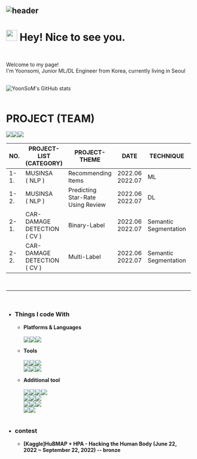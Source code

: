 ![header](https://capsule-render.vercel.app/api?type=transparent&color=auto&height=300&section=header&text=It's%20my%20git📌&fontColor=0000FF&fontSize=50&fontAlign=83)
---
<h1><img src="https://emojis.slackmojis.com/emojis/images/1531849430/4246/blob-sunglasses.gif?1531849430" width="30"/> Hey! Nice to see you.</h1><br>


<p>Welcome to my page! </br> I'm Yoonsomi, Junior ML/DL Engineer from Korea, currently living in Seoul<br><br>


![YoonSoM's GitHub stats](https://github-readme-stats.vercel.app/api?username=YoonSoM&show_icons=true&theme=tokyonight)
<br><br>
# PROJECT (TEAM)
<img src="https://img.shields.io/badge/Python-3776AB?style=for-the-badge&logo=Python&logoColor=white"><img src="https://img.shields.io/badge/Google Colab-F9AB00?style=for-the-badge&logo=Google Colab&logoColor=white"><img src="https://img.shields.io/badge/Visual Studio Code-007ACC?style=for-the-badge&logo=Visual Studio Code&logoColor=white">

|  NO. | PROJECT-LIST (CATEGORY) | PROJECT-THEME | DATE | TECHNIQUE | LINK |
|------|------------------------|---------------|------|-----------|------|
| 1-1. | MUSINSA<br>( NLP ) | Recommending Items | 2022.06<br>2022.07 | ML | [DATA LIST](https://) |
| 1-2. | MUSINSA<br>( NLP ) | Predicting Star-Rate Using Review | 2022.06<br>2022.07 | DL | [DATA LIST](https://) |
| 2-1. | CAR-DAMAGE DETECTION<br>( CV ) | Binary-Label | 2022.06<br>2022.07 | Semantic<br>Segmentation | [DATA LIST](https://) |
| 2-2. | CAR-DAMAGE DETECTION<br>( CV ) | Multi-Label | 2022.06<br>2022.07 | Semantic<br>Segmentation | [DATA LIST](https://) |

 <br><hr><br>
* ### Things I code With

  * **Platforms & Languages** <br><br> <img src="https://img.shields.io/badge/Python-3776AB?style=for-the-badge&logo=Python&logoColor=white"><img src="https://img.shields.io/badge/Pytorch-EE4C2C?style=for-the-badge&logo=Pytorch&logoColor=white"><img src="https://img.shields.io/badge/TensorFlow-FF6F00?style=for-the-badge&logo=TensorFlow&logoColor=white">
  
  * **Tools** <br><br><img src="https://img.shields.io/badge/Google Colab-F9AB00?style=for-the-badge&logo=Google Colab&logoColor=white"><img src="https://img.shields.io/badge/Visual Studio Code-007ACC?style=for-the-badge&logo=Visual Studio Code&logoColor=white"><img src="https://img.shields.io/badge/Jupyter-F37626?style=for-the-badge&logo=Jupyter&logoColor=white"><br><img src="https://img.shields.io/badge/RStudio-75AADB?style=for-the-badge&logo=RStudio&logoColor=white"><img src="https://img.shields.io/badge/Windows-0078D6?style=for-the-badge&logo=Windows&logoColor=white"><img src="https://img.shields.io/badge/GitHub-181717?style=for-the-badge&logo=GitHub&logoColor=purple">
  
  * **Additional tool** <br><br><img src="https://img.shields.io/badge/WandB-181717?style=for-the-badge&logo=WandB&logoColor=white"><img src="https://img.shields.io/badge/AWS EC2-181717?style=for-the-badge&logo=AWS EC2B&logoColor=white"><img src="https://img.shields.io/badge/Ubuntu-181717?style=for-the-badge&logo=Ubuntu&logoColor=white"><img src="https://img.shields.io/badge/Papermill-181717?style=for-the-badge&logo=Papermill&logoColor=white"><br><img src="https://img.shields.io/badge/BeautifulSoup-181717?style=for-the-badge&logo=BeautifulSoup&logoColor=white"><img src="https://img.shields.io/badge/Selenium-181717?style=for-the-badge&logo=Selenium&logoColor=white"><img src="https://img.shields.io/badge/OpenCV-181717?style=for-the-badge&logo=OpenCV&logoColor=white"><br><img src="https://img.shields.io/badge/Huggingface-181717?style=for-the-badge&logo=Huggingface&logoColor=white"><img src="https://img.shields.io/badge/NumPy-181717?style=for-the-badge&logo=NumPy&logoColor=white"><img src="https://img.shields.io/badge/Pandas-181717?style=for-the-badge&logo=Pandas&logoColor=white"><br><img src="https://img.shields.io/badge/Matplotlib-181717?style=for-the-badge&logo=Matplotlib&logoColor=white"><img src="https://img.shields.io/badge/Seaborn-181717?style=for-the-badge&logo=Seaborn&logoColor=white"><br><br>
* ### contest
  * **[Kaggle]HuBMAP + HPA - Hacking the Human Body (June 22, 2022 ~ September 22, 2022) -- bronze**
